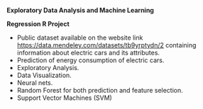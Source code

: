 ********Exploratory Data Analysis and Machine Learning********

****Regression R Project****

- Public dataset available on the website link https://data.mendeley.com/datasets/tb9yrptydn/2 containing information about electric cars and its attributes.
- Prediction of energy consumption of electric cars.
- Exploratory Analysis.
- Data Visualization.
- Neural nets.
- Random Forest for both prediction and feature selection.
- Support Vector Machines (SVM)


